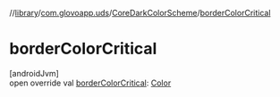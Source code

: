//[library](../../../index.md)/[com.glovoapp.uds](../index.md)/[CoreDarkColorScheme](index.md)/[borderColorCritical](border-color-critical.md)

# borderColorCritical

[androidJvm]\
open override val [borderColorCritical](border-color-critical.md): [Color](https://developer.android.com/reference/kotlin/androidx/compose/ui/graphics/Color.html)
